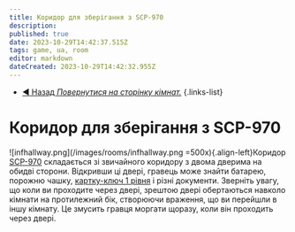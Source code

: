 ```yaml
---
title: Коридор для зберігання з SCP-970
description: 
published: true
date: 2023-10-29T14:42:37.515Z
tags: game, ua, room
editor: markdown
dateCreated: 2023-10-29T14:42:32.955Z
---
```



- [:arrow_backward: Назад *Повернутися на сторінку кімнат.*](/uk/game/rooms#zones)
{.links-list}
# Коридор для зберігання з SCP-970
![infhallway.png](/images/rooms/infhallway.png =500x){.align-left}Коридор [SCP-970](/uk/game/scps/970) складається зі звичайного коридору з двома дверима на обидві сторони. Відкривши ці двері, гравець може знайти батарею, порожню чашку, [картку-ключ 1 рівня](/uk/game/items/Keycards) і різні документи. Зверніть увагу, що коли ви проходите через двері, зрештою двері обертаються навколо кімнати на протилежний бік, створюючи враження, що ви перейшли в іншу кімнату. Це змусить гравця моргати щоразу, коли він проходить через двері.
